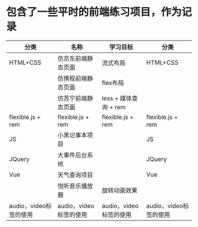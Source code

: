 包含了一些平时的前端练习项目，作为记录
================================

| 分类                 | 名称                 | 学习目标           | 分类                 |
| ---------------------- | ---------------------- | ---------------------- | ---------------------- |
| HTML+CSS               | 仿京东前端静态页面 | 流式布局           | HTML+CSS               |
|                        | 仿携程前端静态页面 | flex布局             |                        |
|                        | 仿苏宁前端静态页面 | less + 媒体查询 + rem |                        |
| flexible.js + rem      | flexible.js + rem      | flexible.js + rem      | flexible.js + rem      |
| JS                     | 小黑记事本项目  |                        | JS                     |
| JQuery                 | 大事件后台系统  |                        | JQuery                 |
| Vue                    | 天气查询项目     |                        | Vue                    |
|                        | 悦听音乐播放器  | 旋转动画效果     |                        |
| audio，video标签的使用 | audio，video标签的使用 | audio，video标签的使用 | audio，video标签的使用 |

